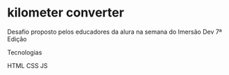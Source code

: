 # kilometer converter

Desafio proposto pelos educadores da alura na semana do Imersão Dev 7ª Edição

Tecnologias

HTML
CSS
JS
